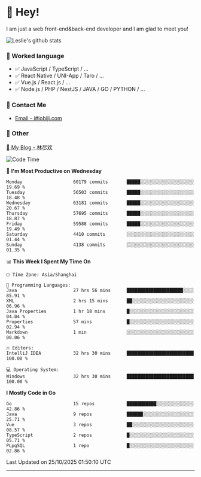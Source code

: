 # 👋 Hey!

I am just a web front-end&back-end developer and I am glad to meet you!

![Leslie's github stats](https://github-readme-stats.vercel.app/api?username=unsafe-ptr&&show_icons=true&&title_color=1abc9c&&icon_color=1abc9c)


### 📝 Worked language

- ✅ JavaScript / TypeScript / ...
- ✅ React Native / UNI-App / Taro / ...
- ✅ Vue.js / React.js / ...
- ✅ Node.js / PHP / NestJS / JAVA / GO / PYTHON / ...

### 📮 Contact Me

- [Email - i#iobiji.com](mailto:i@iobiji.com)


### 🤪 Other

[📌 My Blog - 林尽欢](https://iobiji.com)

<!--START_SECTION:waka-->
![Code Time](http://img.shields.io/badge/Code%20Time-2%2C302%20hrs%202%20mins-blue)

📅 **I'm Most Productive on Wednesday** 

```text
Monday                   60179 commits       █████░░░░░░░░░░░░░░░░░░░░   19.69 % 
Tuesday                  56503 commits       █████░░░░░░░░░░░░░░░░░░░░   18.48 % 
Wednesday                63181 commits       █████░░░░░░░░░░░░░░░░░░░░   20.67 % 
Thursday                 57695 commits       █████░░░░░░░░░░░░░░░░░░░░   18.87 % 
Friday                   59588 commits       █████░░░░░░░░░░░░░░░░░░░░   19.49 % 
Saturday                 4410 commits        ░░░░░░░░░░░░░░░░░░░░░░░░░   01.44 % 
Sunday                   4138 commits        ░░░░░░░░░░░░░░░░░░░░░░░░░   01.35 % 
```


📊 **This Week I Spent My Time On** 

```text
🕑︎ Time Zone: Asia/Shanghai

💬 Programming Languages: 
Java                     27 hrs 56 mins      █████████████████████░░░░   85.91 % 
XML                      2 hrs 15 mins       ██░░░░░░░░░░░░░░░░░░░░░░░   06.96 % 
Java Properties          1 hr 18 mins        █░░░░░░░░░░░░░░░░░░░░░░░░   04.04 % 
Properties               57 mins             █░░░░░░░░░░░░░░░░░░░░░░░░   02.94 % 
Markdown                 1 min               ░░░░░░░░░░░░░░░░░░░░░░░░░   00.06 % 

🔥 Editors: 
IntelliJ IDEA            32 hrs 30 mins      █████████████████████████   100.00 % 

💻 Operating System: 
Windows                  32 hrs 30 mins      █████████████████████████   100.00 % 
```

**I Mostly Code in Go** 

```text
Go                       15 repos            ███████████░░░░░░░░░░░░░░   42.86 % 
Java                     9 repos             ██████░░░░░░░░░░░░░░░░░░░   25.71 % 
Vue                      3 repos             ██░░░░░░░░░░░░░░░░░░░░░░░   08.57 % 
TypeScript               2 repos             █░░░░░░░░░░░░░░░░░░░░░░░░   05.71 % 
PLpgSQL                  1 repo              █░░░░░░░░░░░░░░░░░░░░░░░░   02.86 % 
```




 Last Updated on 25/10/2025 01:50:10 UTC
<!--END_SECTION:waka-->
---
